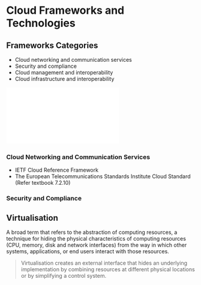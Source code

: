 # Cloud Frameworks and Technologies

## Frameworks Categories

* Cloud networking and communication services
* Security and compliance
* Cloud management and interoperability
* Cloud infrastructure and interoperability

![](./doc/Week-2-Cloud-Reference-Frameworks.pdf)

### Cloud Networking and Communication Services

* IETF Cloud Reference Framework
* The European Telecommunications Standards Institute Cloud Standard (Refer textbook 7.2.10)

### Security and Compliance


## Virtualisation

A broad term that refers to the abstraction of computing resources, a technique for hiding the physical characteristics of computing resources (CPU, memory, disk and network interfaces) from the way in which other systems, applications, or end users interact with those resources. 
> Virtualisation creates an external interface that hides an underlying implementation by combining resources at different physical locations or by simplifying a control system.

